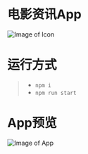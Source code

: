 # 电影资讯App

![Image of Icon](http://up526.com/github/movieicon.jpg)

# 运行方式
  > - `npm i`
  > - `npm run start`

# App预览
![Image of App](http://up526.com/github/movieapp.jpg)
